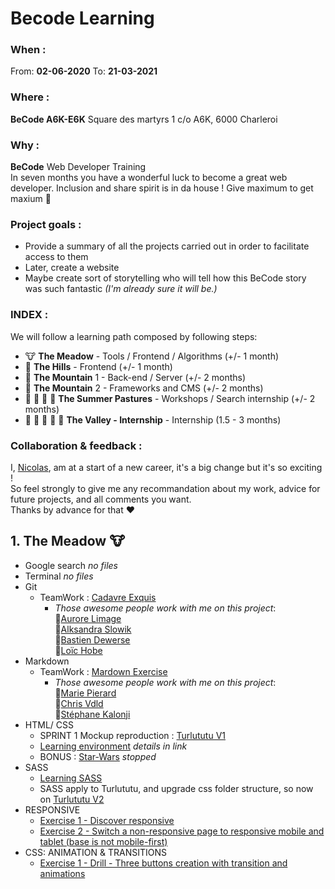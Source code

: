 # Becode Learning  
  
  ### When : 
  From:  **02-06-2020**
  To:  **21-03-2021**

  ### Where : 
  **BeCode A6K-E6K** 
  Square des martyrs 
  1 c/o A6K, 6000 Charleroi

  ### Why :
  **BeCode** Web Developer Training  
  In seven months you have a wonderful luck to become a great web developer. Inclusion and share spirit is in da house !
  Give maximum to get maxium :rocket:

  ### Project goals : 
  * Provide a summary of all the projects carried out in order to facilitate access to them
  * Later, create a website 
  * Maybe create sort of storytelling who will tell how this BeCode story was such fantastic *(I'm already sure it will be.)*
  
  ### INDEX :
  We will follow a learning path composed by following steps:  

  * :cow: **The Meadow** - Tools / Frontend / Algorithms (+/- 1 month)  
  * :horse: **The Hills** - Frontend (+/- 1 month)  
  * :goat: **The Mountain** 1 - Back-end / Server (+/- 2 months)  
  * :ram: **The Mountain** 2 - Frameworks and CMS (+/- 2 months)  
  * :cow2: :goat: :ram: :horse: **The Summer Pastures** - Workshops / Search internship (+/- 2 months)  
  * :dart: :raised_hands: :racehorse: :dragon: :rocket: **The Valley - Internship** - Internship (1.5 - 3 months)  
  
  ### Collaboration & feedback : 
  I, [Nicolas](https://github.com/nicode-be), am at a start of a new career, it's a big change but it's so exciting !  
  So feel strongly to give me any recommandation about my work, advice for future projects, and all comments you want.  
  Thanks by advance for that :heart:  
  
  
## 1. **The Meadow** :cow:
  * Google search *no files*
  * Terminal *no files*
  * Git  
    * TeamWork : [Cadavre Exquis](https://github.com/riizbae/Exercice-Cadavre-Exquis-Aurore)  
      * *Those awesome people work with me on this project*:  
       :star2:[Aurore Limage](https://github.com/riizbae)   
       :star2:[Alksandra Slowik](https://github.com/88aleksandra88)  
       :star2:[Bastien Dewerse](https://github.com/DewerseB)  
       :star2:[Loïc Hobe](https://github.com/loichobe)  
  * Markdown  
    * TeamWork : [Mardown Exercise](https://github.com/ch-vdld-dev/exercice-markdown)  
      * *Those awesome people work with me on this project*:   
       :star2:[Marie Pierard](https://github.com/Marie-Pierard)   
       :star2:[Chris Vdld](https://github.com/ch-vdld-dev)  
       :star2:[Stéphane Kalonji](https://github.com/kalonjis)  
  * HTML/ CSS  
    * SPRINT 1 Mockup reproduction : [Turlututu V1](https://github.com/nicode-be/sprint-work)  
    * [Learning environment](https://github.com/nicode-be/sprint-work) *details in link*
    * BONUS : [Star-Wars](https://github.com/nicode-be/star-wars-crawl) *stopped*
  * SASS   
    * [Learning SASS](https://github.com/nicode-be/learning-sass)  
    * SASS apply to Turlututu, and upgrade css folder structure, so now on [Turlututu V2](https://github.com/nicode-be/sprint-work)  
  * RESPONSIVE  
    * [Exercise 1 - Discover responsive](https://github.com/nicode-be/ResponsiveDiscoveryExercise)  
    * [Exercise 2 - Switch a non-responsive page to responsive mobile and tablet (base is not mobile-first)](https://github.com/nicode-be/Responsive-Exercise2)  
  * CSS: ANIMATION & TRANSITIONS
    * [Exercise 1 - Drill - Three buttons creation with transition and animations](https://github.com/nicode-be/becode-animation-css)
  

  




